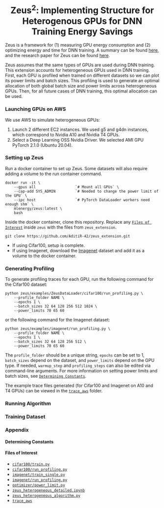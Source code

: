 <div align="center">
<h1>Zeus<sup>2</sup>: Implementing Structure for Heterogenous GPUs for DNN
Training Energy Savings</h1>
</div>

Zeus is a framework for (1) measuring GPU energy consumption and (2) optimizing energy and time for DNN training. A summary can be found [here](https://ml.energy/zeus/overview/), and the research paper for Zeus can be found [here](https://www.usenix.org/conference/nsdi23/presentation/you). 

Zeus assumes that the same types of GPUs are used during DNN training. This extension accounts for heterogeneous GPUs used in DNN training. First, each GPU is profiled when trained on different datasets so we can plot its power limits and batch sizes. This profiling is used to generate an optimal allocation of both global batch size and power limits across heterogeneous GPUs. Then, for all future cases of DNN training, this optimal allocation can be used.

### Launching GPUs on AWS

We use AWS to simulate heterogeneous GPUs:
1. Launch 2 different EC2 instances. We used g5 and g4dn instances, which correspond to Nvidia A10 and Nvidia T4 GPUs.
2. Select a Deep Learning OSS Nvidia Driver. We selected AMI GPU PyTorch 2.1.0 (Ubuntu 20.04).

### Setting up Zeus

Run a docker container to set up Zeus. Some datasets will also require adding a volume to the run container command.

```
docker run -it \
    --gpus all                  `# Mount all GPUs` \
    --cap-add SYS_ADMIN         `# Needed to change the power limit of the GPU` \
    --ipc host                  `# PyTorch DataLoader workers need enough shm` \
    mlenergy/zeus:latest \
    bash
```

Inside the docker container, clone this repository. Replace any [`Files of Interest`](https://github.com/AditiR-42/zeus_extension/blob/master/README.md#files-of-interest) inside `zeus` with the files from `zeus_extension`.
```
git clone https://github.com/AditiR-42/zeus_extension.git
```

* If using Cifar100, setup is complete.
* If using Imagenet, download the [Imagenet](https://www.kaggle.com/c/imagenet-object-localization-challenge/overview/description) dataset and add it as a volume to the docker container.

### Generating Profiling

To generate profiling traces for each GPU, run the following command for the Cifar100 dataset:
```
python zeus/examples/ZeusDataLoader/cifar100/run_profiling.py \
    --profile_folder NAME \
    --epochs 1 \
    --batch_sizes 32 64 128 256 512 1024 \
    --power_limits 70 65 60
```

or the following command for the Imagenet dataset:
```
python zeus/examples/imagenet/run_profiling.py \
    --profile_folder NAME \
    --epochs 1 \
    --batch_sizes 32 64 128 256 512 \
    --power_limits 70 65 60
```

The `profile_folder` should be a unique string, `epochs` can be set to 1, `batch_sizes` depend on the dataset, and `power_limits` depend on the GPU type. If needed, `warmup_step` and `profiling_steps` can also be edited via command-line arguments. For more information on setting power limits and batch sizes, see [`Determining Constants`](https://github.com/AditiR-42/zeus_extension/blob/master/README.md#determining-constants).

The example trace files generated (for Cifar100 and Imagenet on A10 and T4 GPUs) can be viewed in the [`trace_aws`](trace_aws) folder.

### Running Algorithm

### Training Dataset

### Appendix

#### Determining Constants

#### Files of Interest
- [`cifar100/train.py`](examples/ZeusDataLoader/cifar100/train.py)
- [`cifar100/run_profiling.py`](examples/ZeusDataLoader/cifar100/profiling.py)
- [`imagenet/train_single.py`](examples/imagenet/train_single.py)
- [`imagenet/run_profiling.py`](examples/imagenet/run_profiling.py)
- [`optimizer/power_limit.py`](zeus/optimizer/power_limit.py)
- [`zeus_heterogeneous_detailed.ipynb`](zeus_heterogeneous_detailed.ipynb)
- [`zeus_heterogeneous_algorithm.py`](zeus_heterogeneous_algorithm.py)
- [`trace_aws`](trace_aws)
